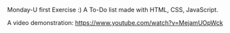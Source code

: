 Monday-U first Exercise :)
A To-Do list made with HTML, CSS, JavaScript.

A video demonstration: 
https://www.youtube.com/watch?v=MejamUOpWck
